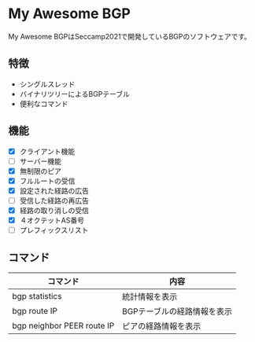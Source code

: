 # My Awesome BGP
My Awesome BGPはSeccamp2021で開発しているBGPのソフトウェアです。

## 特徴
- シングルスレッド
- バイナリツリーによるBGPテーブル
- 便利なコマンド

## 機能
- [x] クライアント機能
- [ ] サーバー機能
- [x] 無制限のピア
- [x] フルルートの受信
- [x] 設定された経路の広告
- [ ] 受信した経路の再広告
- [x] 経路の取り消しの受信
- [x] ４オクテットAS番号
- [ ] プレフィックスリスト

## コマンド
|コマンド|内容|
|---|---|
|bgp statistics|統計情報を表示|
|bgp route IP|BGPテーブルの経路情報を表示|
|bgp neighbor PEER route IP|ピアの経路情報を表示|